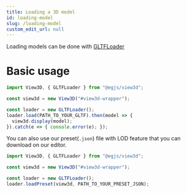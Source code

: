 ```yaml
---
title: Loading a 3D model
id: loading-model
slug: /loading-model
custom_edit_url: null
---
```


Loading models can be done with [GLTFLoader](GLTFLoader.html)

# Basic usage
```js
import View3D, { GLTFLoader } from "@egjs/view3d";

const view3d = new View3D("#view3d-wrapper");

const loader = new GLTFLoader();
loader.load(PATH_TO_YOUR_GLTF).then(model => {
  view3d.display(model);
}).catch(e => { console.error(e); });
```

You can also use our preset(`.json`) file with LOD feature that you can download on our editor.
```js
import View3D, { GLTFLoader } from "@egjs/view3d";

const view3d = new View3D("#view3d-wrapper");

const loader = new GLTFLoader();
loader.loadPreset(view3d, PATH_TO_YOUR_PRESET_JSON);
```
